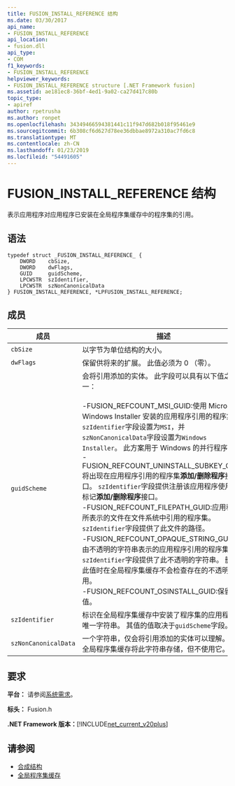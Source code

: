 ```yaml
---
title: FUSION_INSTALL_REFERENCE 结构
ms.date: 03/30/2017
api_name:
- FUSION_INSTALL_REFERENCE
api_location:
- fusion.dll
api_type:
- COM
f1_keywords:
- FUSION_INSTALL_REFERENCE
helpviewer_keywords:
- FUSION_INSTALL_REFERENCE structure [.NET Framework fusion]
ms.assetid: ae181ec8-36bf-4ed1-9a02-ca27d417c80b
topic_type:
- apiref
author: rpetrusha
ms.author: ronpet
ms.openlocfilehash: 34349466594381441c11f947d682b018f95461e9
ms.sourcegitcommit: 6b308cf6d627d78ee36dbbae8972a310ac7fd6c8
ms.translationtype: MT
ms.contentlocale: zh-CN
ms.lasthandoff: 01/23/2019
ms.locfileid: "54491605"
---
```

# <a name="fusioninstallreference-structure"></a>FUSION_INSTALL_REFERENCE 结构
表示应用程序对应用程序已安装在全局程序集缓存中的程序集的引用。  
  
## <a name="syntax"></a>语法  
  
```  
typedef struct _FUSION_INSTALL_REFERENCE_ {  
    DWORD    cbSize,  
    DWORD    dwFlags,  
    GUID     guidScheme,  
    LPCWSTR  szIdentifier,  
    LPCWSTR  szNonCanonicalData  
} FUSION_INSTALL_REFERENCE, *LPFUSION_INSTALL_REFERENCE;  
```  
  
## <a name="members"></a>成员  
  
|成员|描述|  
|------------|-----------------|  
|`cbSize`|以字节为单位结构的大小。|  
|`dwFlags`|保留供将来的扩展。 此值必须为 0 （零）。|  
|`guidScheme`|会将引用添加的实体。 此字段可以具有以下值之一：<br /><br /> -FUSION_REFCOUNT_MSI_GUID:使用 Microsoft Windows Installer 安装的应用程序引用的程序集。 `szIdentifier`字段设置为`MSI`，并`szNonCanonicalData`字段设置为`Windows Installer`。 此方案用于 Windows 的并行程序集。<br />-FUSION_REFCOUNT_UNINSTALL_SUBKEY_GUID:将出现在应用程序引用的程序集**添加/删除程序**接口。 `szIdentifier`字段提供注册该应用程序使用的标记**添加/删除程序**接口。<br />-FUSION_REFCOUNT_FILEPATH_GUID:应用程序所表示的文件在文件系统中引用的程序集。 `szIdentifier`字段提供了此文件的路径。<br />-FUSION_REFCOUNT_OPAQUE_STRING_GUID:仅由不透明的字符串表示的应用程序引用的程序集。 `szIdentifier`字段提供了此不透明的字符串。 删除此值时在全局程序集缓存不会检查存在的不透明引用。<br />-FUSION_REFCOUNT_OSINSTALL_GUID:保留此值。|  
|`szIdentifier`|标识在全局程序集缓存中安装了程序集的应用程序的唯一字符串。 其值的值取决于`guidScheme`字段。|  
|`szNonCanonicalData`|一个字符串，仅会将引用添加的实体可以理解。 在全局程序集缓存将此字符串存储，但不使用它。|  
  
## <a name="requirements"></a>要求  
 **平台：** 请参阅[系统需求](../../../../docs/framework/get-started/system-requirements.md)。  
  
 **标头：** Fusion.h  
  
 **.NET Framework 版本：**[!INCLUDE[net_current_v20plus](../../../../includes/net-current-v20plus-md.md)]  
  
## <a name="see-also"></a>请参阅
- [合成结构](../../../../docs/framework/unmanaged-api/fusion/fusion-structures.md)
- [全局程序集缓存](../../../../docs/framework/app-domains/gac.md)
